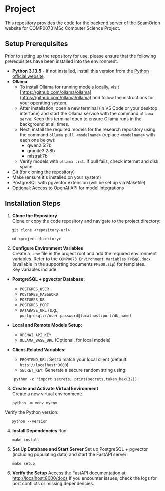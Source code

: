 # Project

This repository provides the code for the backend server of the ScamOrion website for COMP0073 MSc Computer Science Project.

## Setup Prerequisites

Prior to setting up the repository for use, please ensure that the following prerequisites have been installed into the environment.

- **Python 3.13.5** - If not installed, install this version from the [Python official website](https://www.python.org/).
- **Ollama**
  - To install Ollama for running models locally, visit [https://github.com/ollama/ollama](https://github.com/ollama/ollama) and follow the instructions for your operating system.
  - After installation, open a new terminal (in VS Code or your desktop interface) and start the Ollama service with the command `ollama serve`. Keep this terminal open to ensure Ollama runs in the background at all times.
  - Next, install the required models for the research repository using the command `ollama pull <modelname>` (replace `<modelname>` with each one below):
    - qwen2.5:7b
    - granite3.2:8b
    - mistral:7b
  - Verify models with `ollama list`. If pull fails, check internet and disk space.
- Git (for cloning the repository)
- Make (ensure it's installed on your system)
- PostgreSQL with pgvector extension (will be set up via Makefile)
- Optional: Access to OpenAI API for model integrations

## Installation Steps

1. **Clone the Repository**  
   Clone or copy the code repository and navigate to the project directory:

```
   git clone <repository-url>

   cd <project-directory>
```

2. **Configure Environment Variables**  
   Create a `.env` file in the project root and add the required environment variables. Refer to the `COMP0073 Environment Variables PMSQ8.docx` (available in the supporting documents `PMSQ8.zip`) for templates.  
   Key variables include:

- **PostgreSQL + pgvector Database:**
  - `POSTGRES_USER`
  - `POSTGRES_PASSWORD`
  - `POSTGRES_DB`
  - `POSTGRES_PORT`
  - `DATABASE_URL` (e.g., `postgresql://user:password@localhost:port/db_name`)
- **Local and Remote Models Setup:**
  - `OPENAI_API_KEY`
  - `OLLAMA_BASE_URL` (Optional, for local models)
- **Client-Related Variables:**

  - `FRONTEND_URL`: Set to match your local client (default: `http://localhost:3000`)
  - `SECRET_KEY`: Generate a secure random string using:

```
    python -c 'import secrets; print(secrets.token_hex(32))'
```

3. **Create and Activate Virtual Environment**  
   Create a new virtual environment:
   ```
   python -m venv myenv
   ```

Verify the Python version:

```
   python --version
```

4. **Install Dependencies**
   Run:

   ```
   make install
   ```

5. **Set Up Database and Start Server**
   Set up PostgreSQL + pgvector (including populating data) and start the FastAPI server:

   ```
   make setup
   ```

6. **Verify the Setup**
   Access the FastAPI documentation at:
   [http://localhost:8000/docs](http://localhost:8000/docs)
   If you encounter issues, check the logs for port conflicts or missing dependencies.


